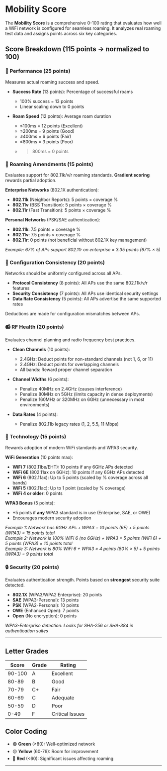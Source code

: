 # Mobility Score

The **Mobility Score** is a comprehensive 0-100 rating that evaluates how well a WiFi network is configured for seamless roaming. It analyzes real roaming test data and assigns points across six key categories.

## Score Breakdown (115 points → normalized to 100)

### 🚀 Performance (25 points)
Measures actual roaming success and speed.

- **Success Rate** (13 points): Percentage of successful roams
  - 100% success = 13 points
  - Linear scaling down to 0 points
  
- **Roam Speed** (12 points): Average roam duration
  - ≤100ms = 12 points (Excellent)
  - ≤200ms = 9 points (Good)
  - ≤400ms = 6 points (Fair)
  - ≤800ms = 3 points (Poor)
  - >800ms = 0 points

### 📡 Roaming Amendments (15 points)
Evaluates support for 802.11k/v/r roaming standards. **Gradient scoring** rewards partial adoption.

**Enterprise Networks** (802.1X authentication):
- **802.11k** (Neighbor Reports): 5 points × coverage %
- **802.11v** (BSS Transition): 5 points × coverage %
- **802.11r** (Fast Transition): 5 points × coverage %

**Personal Networks** (PSK/SAE authentication):
- **802.11k**: 7.5 points × coverage %
- **802.11v**: 7.5 points × coverage %
- **802.11r**: 0 points (not beneficial without 802.1X key management)

*Example: 67% of APs support 802.11r on enterprise = 3.35 points (67% × 5)*

### 🔄 Configuration Consistency (20 points)
Networks should be uniformly configured across all APs.

- **Protocol Consistency** (8 points): All APs use the same 802.11k/v/r features
- **Security Consistency** (7 points): All APs use identical security settings
- **Data Rate Consistency** (5 points): All APs advertise the same supported rates

Deductions are made for configuration mismatches between APs.

### 📻 RF Health (20 points)
Evaluates channel planning and radio frequency best practices.

- **Clean Channels** (10 points):
  - 2.4GHz: Deduct points for non-standard channels (not 1, 6, or 11)
  - 2.4GHz: Deduct points for overlapping channels
  - All bands: Reward proper channel separation

- **Channel Widths** (6 points):
  - Penalize 40MHz on 2.4GHz (causes interference)
  - Penalize 80MHz on 5GHz (limits capacity in dense deployments)
  - Penalize 160MHz or 320MHz on 6GHz (unnecessary in most environments)

- **Data Rates** (4 points):
  - Penalize 802.11b legacy rates (1, 2, 5.5, 11 Mbps)

### 🔧 Technology (15 points)
Rewards adoption of modern WiFi standards and WPA3 security.

**WiFi Generation** (10 points max):
- **WiFi 7** (802.11be/EHT): 10 points if any 6GHz APs detected
- **WiFi 6E** (802.11ax on 6GHz): 10 points if any 6GHz APs detected
- **WiFi 6** (802.11ax): Up to 5 points (scaled by % coverage across all bands)
- **WiFi 5** (802.11ac): Up to 1 point (scaled by % coverage)
- **WiFi 4 or older**: 0 points

**WPA3 Bonus** (5 points):
- +5 points if **any** WPA3 standard is in use (Enterprise, SAE, or OWE)
- Encourages modern security adoption

*Example 1: Network has 6GHz APs + WPA3 = 10 points (6E) + 5 points (WPA3) = 15 points total*  
*Example 2: Network is 100% WiFi 6 (no 6GHz) + WPA3 = 5 points (WiFi 6) + 5 points (WPA3) = 10 points total*  
*Example 3: Network is 80% WiFi 6 + WPA3 = 4 points (80% × 5) + 5 points (WPA3) = 9 points total*

### 🔒 Security (20 points)
Evaluates authentication strength. Points based on **strongest** security suite detected.

- **802.1X** (WPA3/WPA2 Enterprise): 20 points
- **SAE** (WPA3-Personal): 13 points
- **PSK** (WPA2-Personal): 10 points
- **OWE** (Enhanced Open): 7 points
- **Open** (No encryption): 0 points

*WPA3-Enterprise detection: Looks for SHA-256 or SHA-384 in authentication suites*

---

## Letter Grades

| Score | Grade | Rating |
|-------|-------|--------|
| 90-100 | A | Excellent |
| 80-89 | B | Good |
| 70-79 | C+ | Fair |
| 60-69 | C | Adequate |
| 50-59 | D | Poor |
| 0-49 | F | Critical Issues |

## Color Coding

- 🟢 **Green** (≥80): Well-optimized network
- 🟡 **Yellow** (60-79): Room for improvement
- 🔴 **Red** (<60): Significant issues affecting roaming

---


